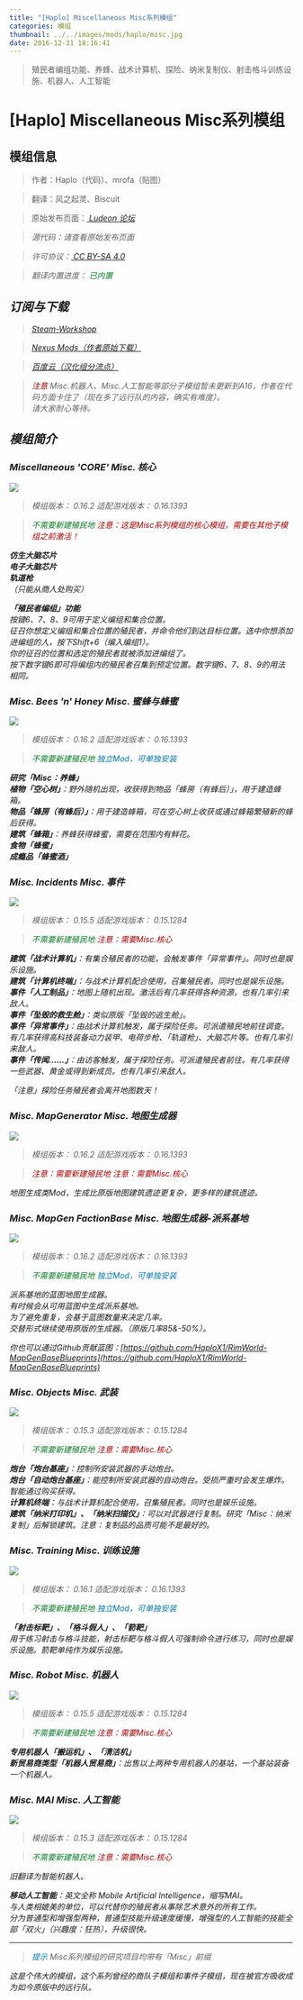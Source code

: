 ```yaml
---
title: "[Haplo] Miscellaneous Misc系列模组"
categories: 模组
thumbnail: ../../images/mods/haplo/misc.jpg
date: 2016-12-31 18:16:41
---
```


> 殖民者编组功能、养蜂、战术计算机、探险、纳米复制仪、射击格斗训练设施、机器人、人工智能

<!--more-->

# [Haplo] Miscellaneous Misc系列模组

## 模组信息

> 作者：Haplo（代码）、mrofa（贴图）

> 翻译：风之起灵、Biscuit

> 原始发布页面：<a href="https://ludeon.com/forums/index.php?topic=3612.0"><i class="fa fa-link" aria-hidden="true" /> Ludeon 论坛</a>

> 源代码：请查看原始发布页面

> 许可协议：<a href="https://creativecommons.org/licenses/by-sa/4.0/" ><i class="fa fa-balance-scale" aria-hidden="true" /> CC BY-SA 4.0</a>

> 翻译内置进度：<i class="fa fa-check-circle" aria-hidden="true" title="翻译已内置于原作者的模组，可直接从Steam创意工坊订阅" style="color:#097c25"> 已内置</i>

## 订阅与下载

> <a href="http://steamcommunity.com/id/Haplo_X1/myworkshopfiles/?appid=294100&p=1&numperpage=30"><i class="fa fa-steam-square" aria-hidden="true" /> Steam-Workshop</a>

> <a href="http://www.nexusmods.com/rimworld/mods/36/?"><i class="fa fa-cloud-download" aria-hidden="true" /> Nexus Mods（作者原始下载）</a>

> <a href="http://pan.baidu.com/s/1i4LE6gt"><i class="fa fa-paw" aria-hidden="true" /> 百度云（汉化组分流点）</a>

> <i class="fa fa-exclamation-triangle" aria-hidden="true" style="color:#a40000"> 注意</i>
Misc.机器人、Misc.人工智能等部分子模组暂未更新到A16，作者在代码方面卡住了（现在多了远行队的内容，确实有难度）。  
请大家耐心等待。

## 模组简介

### Miscellaneous 'CORE' Misc. 核心

![](../../images/mods/haplo/misc_core.jpg)

> 模组版本：<i class="fa fa-puzzle-piece" aria-hidden="true"> 0.16.2</i>
> 适配游戏版本：<i class="fa fa-tag" aria-hidden="true"> 0.16.1393</i>

> <i class="fa fa-check-circle" aria-hidden="true" style="color:#097c25"> 不需要新建殖民地</i>
> <i class="fa fa-exclamation-triangle" aria-hidden="true" style="color:#a40000"> 注意：这是Misc系列模组的核心模组，需要在其他子模组之前激活！</i>

**仿生大脑芯片**  
**电子大脑芯片**  
**轨道枪**  
（只能从商人处购买）  

**「殖民者编组」功能**  
按键6、7、8、9可用于定义编组和集合位置。  
征召你想定义编组和集合位置的殖民者，并命令他们到达目标位置。选中你想添加进编组的人，按下Shift+6（编入编组1）。  
你的征召的位置和选定的殖民者就被添加进编组了。  
按下数字键6即可将编组内的殖民者召集到预定位置。数字键6、7、8、9的用法相同。  

### Misc. Bees 'n' Honey Misc. 蜜蜂与蜂蜜

![](../../images/mods/haplo/misc_bees_n_honey.jpg)

> 模组版本：<i class="fa fa-puzzle-piece" aria-hidden="true"> 0.16.2</i>
> 适配游戏版本：<i class="fa fa-tag" aria-hidden="true"> 0.16.1393</i>

> <i class="fa fa-check-circle" aria-hidden="true" style="color:#097c25"> 不需要新建殖民地</i>
> <i class="fa fa-lightbulb-o" aria-hidden="true" style="color:#0075a9"> 独立Mod，可单独安装</i>

**研究「Misc：养蜂」**  
**植物「空心树」**：野外随机出现，收获得到物品「蜂房（有蜂后）」，用于建造蜂箱。  
**物品「蜂房（有蜂后）」**：用于建造蜂箱，可在空心树上收获或通过蜂箱繁殖新的蜂后获得。  
**建筑「蜂箱」**：养蜂获得蜂蜜，需要在范围内有鲜花。  
**食物「蜂蜜」**  
**成瘾品「蜂蜜酒」**  

### Misc. Incidents Misc. 事件

![](../../images/mods/haplo/misc_incidents.jpg)

> 模组版本：<i class="fa fa-puzzle-piece" aria-hidden="true"> 0.15.5</i>
> 适配游戏版本：<i class="fa fa-tag" aria-hidden="true"> 0.15.1284</i>

> <i class="fa fa-check-circle" aria-hidden="true" style="color:#097c25"> 不需要新建殖民地</i>
> <i class="fa fa-exclamation-triangle" aria-hidden="true" style="color:#a40000"> 注意：需要Misc.核心</i>

**建筑「战术计算机」**：有集合殖民者的功能，会触发事件「异常事件」。同时也是娱乐设施。  
**建筑「计算机终端」**：与战术计算机配合使用，召集殖民者。同时也是娱乐设施。  
**事件「人工制品」**：地图上随机出现。激活后有几率获得各种资源，也有几率引来敌人。  
**事件「坠毁的救生舱」**：类似原版「坠毁的逃生舱」。  
**事件「异常事件」**：由战术计算机触发，属于探险任务。可派遣殖民地前往调查。有几率获得高科技装备动力装甲、电荷步枪、「轨道枪」、大脑芯片等。也有几率引来敌人。  
**事件「传闻……」**：由访客触发，属于探险任务。可派遣殖民者前往。有几率获得一些武器、黄金或得到新成员。也有几率引来敌人。  

「注意」探险任务殖民者会离开地图数天！ 

### Misc. MapGenerator Misc. 地图生成器

![](../../images/mods/haplo/misc_mapgenerator.jpg)

> 模组版本：<i class="fa fa-puzzle-piece" aria-hidden="true"> 0.16.2</i>
> 适配游戏版本：<i class="fa fa-tag" aria-hidden="true"> 0.16.1393</i>

> <i class="fa fa-exclamation-triangle" aria-hidden="true" style="color:#a40000"> 注意：需要新建殖民地</i>
> <i class="fa fa-exclamation-triangle" aria-hidden="true" style="color:#a40000"> 注意：需要Misc.核心</i>

地图生成类Mod，生成比原版地图建筑遗迹更复杂，更多样的建筑遗迹。

### Misc. MapGen FactionBase Misc. 地图生成器-派系基地

![](../../images/mods/haplo/misc_mapgenerator_factionbase.png)

> 模组版本：<i class="fa fa-puzzle-piece" aria-hidden="true"> 0.16.2</i>
> 适配游戏版本：<i class="fa fa-tag" aria-hidden="true"> 0.16.1393</i>

> <i class="fa fa-check-circle" aria-hidden="true" style="color:#097c25"> 不需要新建殖民地</i>
> <i class="fa fa-lightbulb-o" aria-hidden="true" style="color:#0075a9"> 独立Mod，可单独安装</i>

派系基地的蓝图地图生成器。  
有时候会从可用蓝图中生成派系基地。  
为了避免重复，会基于蓝图数量来决定几率。  
交替形式继续使用原版的生成器。（原版几率85&-50%）。

你也可以通过Github贡献蓝图：[https://github.com/HaploX1/RimWorld-MapGenBaseBlueprints](https://github.com/HaploX1/RimWorld-MapGenBaseBlueprints)

### Misc. Objects Misc. 武装

![](../../images/mods/haplo/misc_objects.jpg)

> 模组版本：<i class="fa fa-puzzle-piece" aria-hidden="true"> 0.15.3</i>
> 适配游戏版本：<i class="fa fa-tag" aria-hidden="true"> 0.15.1284</i>

> <i class="fa fa-check-circle" aria-hidden="true" style="color:#097c25"> 不需要新建殖民地</i>
> <i class="fa fa-exclamation-triangle" aria-hidden="true" style="color:#a40000"> 注意：需要Misc.核心</i>

**炮台「炮台基座」**：控制所安装武器的手动炮台。  
**炮台「自动炮台基座」**：能控制所安装武器的自动炮台。受损严重时会发生爆炸。智能通过购买获得。  
**计算机终端**：与战术计算机配合使用，召集殖民者。同时也是娱乐设施。  
**建筑「纳米打印机」、「纳米扫描仪」**：可以对武器进行复制。研究「Misc：纳米复制」后解锁建筑。注意：复制品的品质可能不是最好的。

### Misc. Training Misc. 训练设施

![](../../images/mods/haplo/misc_training.jpg)

> 模组版本：<i class="fa fa-puzzle-piece" aria-hidden="true"> 0.16.1</i>
> 适配游戏版本：<i class="fa fa-tag" aria-hidden="true"> 0.16.1393</i>

> <i class="fa fa-check-circle" aria-hidden="true" style="color:#097c25"> 不需要新建殖民地</i>
> <i class="fa fa-lightbulb-o" aria-hidden="true" style="color:#0075a9"> 独立Mod，可单独安装</i>

**「射击标靶」、「格斗假人」、「箭靶」**  
用于练习射击与格斗技能，射击标靶与格斗假人可强制命令进行练习，同时也是娱乐设施。箭靶单纯作为娱乐设施。

### Misc. Robot Misc. 机器人

![](../../images/mods/haplo/misc_robot.jpg)

> 模组版本：<i class="fa fa-puzzle-piece" aria-hidden="true"> 0.15.5</i>
> 适配游戏版本：<i class="fa fa-tag" aria-hidden="true"> 0.15.1284</i>

> <i class="fa fa-check-circle" aria-hidden="true" style="color:#097c25"> 不需要新建殖民地</i>
> <i class="fa fa-exclamation-triangle" aria-hidden="true" style="color:#a40000"> 注意：需要Misc.核心</i>

**专用机器人「搬运机」、「清洁机」**  
**新贸易商类型「机器人贸易商」**：出售以上两种专用机器人的基站，一个基站装备一个机器人。

### Misc. MAI Misc. 人工智能

![](../../images/mods/haplo/misc_mai.jpg)

> 模组版本：<i class="fa fa-puzzle-piece" aria-hidden="true"> 0.15.3</i>
> 适配游戏版本：<i class="fa fa-tag" aria-hidden="true"> 0.15.1284</i>

> <i class="fa fa-check-circle" aria-hidden="true" style="color:#097c25"> 不需要新建殖民地</i>
> <i class="fa fa-exclamation-triangle" aria-hidden="true" style="color:#a40000"> 注意：需要Misc.核心</i>

旧翻译为智能机器人。  

**移动人工智能**：英文全称 Mobile Artificial Intelligence，缩写MAI。  
与人类相媲美的单位，可以代替你的殖民者从事除艺术意外的所有工作。  
分为普通型和增强型两种，普通型技能升级速度缓慢，增强型的人工智能的技能全部「双火」（兴趣度：狂热），升级很快。 

---

> <i class="fa fa-lightbulb-o" aria-hidden="true" style="color:#0075a9"> 提示</i>
Misc系列模组的研究项目均带有「Misc」前缀

这是个伟大的模组，这个系列曾经的商队子模组和事件子模组，现在被官方吸收成为如今原版中的远行队。
